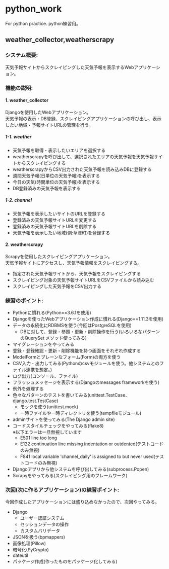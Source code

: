 # python_work
For python practice. python練習用。

## weather_collector,weatherscrapy

### システム概要:
天気予報サイトからスクレイピングした天気予報を表示するWebアプリケーション。

### 機能の説明:
#### 1. weather_collector  
Djangoを使用したWebアプリケーション。  
天気予報の表示・DB登録、スクレイピングアプリケーションの呼び出し、表示したい地域・予報サイトURLの管理を行う。
##### 1-1. weather
* 天気予報を取得・表示したいエリアを選択する
* weatherscrapyを呼び出して、選択されたエリアの天気予報を天気予報サイトからスクレイピングする
* weatherscrapyからCSV出力された天気予報を読み込みDBに登録する
* 週間天気予報(日単位の天気予報)を表示する
* 今日の天気(時間単位の天気予報)を表示する
* DB登録済みの天気予報を表示する
##### 1-2. channel
* 天気予報を表示したいサイトのURLを登録する
* 登録済みの天気予報サイトURLを変更する
* 登録済みの天気予報サイトURLを削除する
* 天気予報を表示したい地域(例:草津町)を登録する
#### 2. weatherscrapy  
Scrapyを使用したスクレイピングアプリケーション。  
天気予報サイトにアクセスし、天気予報情報をスクレイピングする。
* 指定された天気予報サイトから、天気予報をスクレイピングする
* スクレイピング対象の天気予報サイトURLをCSVファイルから読み込む
* スクレイピングした天気予報をCSV出力する

### 練習のポイント:
- Pythonに慣れる(Python==3.6.1を使用)
- Djangoを使ったWebアプリケーション作成に慣れる(Django==1.11.3を使用)
- データの永続化にRDBMSを使う(今回はPostgreSQLを使用)
    * DBに対して、登録・参照・更新・削除操作を行う(いろいろなパターンのQuerySet メソッド使ってみる)
- マイグレーションをやってみる
- 登録・登録確認・更新・削除機能を持つ画面をそれぞれ作成する
- ModelFormとプレーンなフォーム(Form)の両方を使う
- CSV入力・出力してみる(Pythonのcsvモジュールを使う。他システムとのファイル連携を想定。)
- ログ出力(コンソール、ファイル)
- フラッシュメッセージを表示する(Djangoのmessages frameworkを使う)
- 例外を処理する
- 色々なパターンのテストを書いてみる(unittest.TestCase、django.test.TestCase)
    * モックを使う(unittest.mock)
    * 一時ファイルや一時ディレクトリを使う(tempfileモジュール)
- adminサイトを使ってみる(The Django admin site)
- コードスタイルチェックをやってみる(flake8)  
※以下エラーは一旦無視しています  
    * E501 line too long
    * E122 continuation line missing indentation or outdented(テストコードのみ無視)
    * F841 local variable 'channel_daily' is assigned to but never used(テストコードのみ無視)
- Djangoアプリから他システムを呼び出してみる(subprocess.Popen)
- Scrapyをやってみる(スクレイピング用のフレームワーク)

### 次回(次に作るアプリケーション)の練習ポイント:
今回作成したアプリケーションには盛り込めなかったので、次回やってみる。
* Django
    * ユーザー認証システム
    * セッションデータの操作
    * カスタムバリデータ
* JSONを扱う(bpmappers)
* 画像処理(Pillow)
* 暗号化(PyCrypto)
* dateutil
* パッケージ作成(作ったものをパッケージ化してみる)
